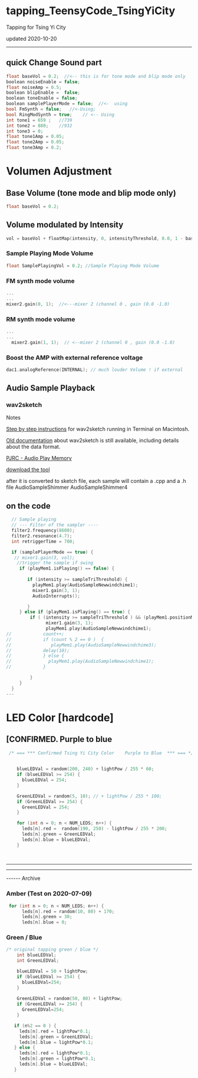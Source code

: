 # tapping_TeensyCode_TsingYiCity
 Tapping for Tsing Yi City

updated 2020-10-20

---
## quick Change Sound part 
``` cpp
float baseVol = 0.2;  //<-- this is for tone mode and blip mode only
boolean noiseEnable = false;
float noiseAmp = 0.5;
boolean blipEnable =  false;
boolean toneEnable = false;
boolean samplePlayerMode = false;  //<-  using
bool FmSynth = false;   //<-Using;  
bool RingModSynth = true;    // <-- Using
int tone1 = 659 ;   //739
int tone2 = 880;    //932
int tone3 = 0;
float tone1Amp = 0.05;
float tone2Amp = 0.05;
float tone3Amp = 0.2;
```
# Volumen Adjustment
## Base Volume (tone mode and blip mode only)
``` cpp
float baseVol = 0.2;

```

## Volume modulated by Intensity
  ``` cpp
  vol = baseVol + floatMap(intensity, 0, intensityThreshold, 0.0, 1 - baseVol);
  ```
  
  
### Sample Playing Mode Volume
``` cpp
float SamplePlayingVol = 0.2; //Sample Playing Mode Volume
```

### FM synth mode volume
``` cpp
...
...
mixer2.gain(0, 1);  //<---mixer 2 (channel 0 , gain (0.0 -1.0)

```

### RM synth mode volume
``` cpp
...
...
  mixer2.gain(1, 1);  // <--mixer 2 (channel 0 , gain (0.0 -1.0)

```

### Boost the AMP with external reference voltage
``` cpp
dac1.analogReference(INTERNAL); // much louder Volume ! if external

```


## Audio  Sample Playback 
### wav2sketch 
Notes

[Step by step instructions](https://forum.pjrc.com/threads/42401-Instructions-or-tutorials-for-using-wav2sketch?p=135069&viewfull=1#post135069) for wav2sketch running in Terminal on Macintosh.

[Old documentation](https://www.pjrc.com/teensy/td_libs_AudioPlayMemory.html) about wav2sketch is still available, including details about the data format.

[PJRC - Audio Play Memory](https://www.pjrc.com/teensy/td_libs_AudioPlayMemory.html)

[download the tool](https://github.com/PaulStoffregen/Audio/tree/master/extras/wav2sketch)

after it is converted to sketch file, each sample will contain a .cpp  and a .h file 
AudioSampleShimmer
AudioSampleShimmer4


## on the code

``` cpp
  // Sample playing 
  // --- Filter of the sampler ----
  filter2.frequency(8600);    
  filter2.resonance(4.7);
  int retriggerTime = 700;

  if (samplePlayerMode == true) {
   // mixer1.gain(3, vol);
    //trigger the sample if swing
     if (playMem1.isPlaying() == false) { 
      
        if (intensity >= sampleTriThreshold) { 
          playMem1.play(AudioSampleNewwindchime1);  
          mixer1.gain(3, 1);
          AudioInterrupts();

        }
     } else if (playMem1.isPlaying() == true) {
         if ( (intensity >= sampleTriThreshold ) && (playMem1.positionMillis() >retriggerTime) ) { 
               mixer1.gain(3, 1);
               playMem1.play(AudioSampleNewwindchime1);
//            count++;
//            if (count % 2 == 0 )  { 
//               playMem1.play(AudioSampleNewwindchime3);
//            delay(10);
//            } else { 
//              playMem1.play(AudioSampleNewwindchime1);
//            }

         }
     }    
  }
---
```




# LED Color [hardcode]
## [CONFIRMED.  Purple to blue

``` cpp
 /* === *** Confirmed Tsing Yi City Color    Purple to Blue  *** === */

  
    blueLEDVal = random(200, 240) + lightPow / 255 * 60;
    if (blueLEDVal >= 254) {
      blueLEDVal = 254;
    }

    GreenLEDVal = random(5, 10); // + lightPow / 255 * 100;
    if (GreenLEDVal >= 254) {
      GreenLEDVal = 254;
    }

    for (int n = 0; n < NUM_LEDS; n++) {
      leds[n].red =  random(190, 250) - lightPow / 255 * 200;
      leds[n].green = GreenLEDVal;
      leds[n].blue = blueLEDVal;
    }
    
    
```
---
----
------ Archive

### Amber (Test on 2020-07-09)
``` cpp
 for (int n = 0; n < NUM_LEDS; n++) {
      leds[n].red = random(10, 80) + 170;
      leds[n].green = 30;
      leds[n].blue = 0;
```
### Green / Blue 
``` cpp
/* original tapping green / blue */ 
    int blueLEDVal;
    int GreenLEDVal;

    blueLEDVal = 50 + lightPow;
    if (blueLEDVal >= 254) { 
      blueLEDVal=254;
    }
    
    GreenLEDVal = random(50, 80) + lightPow;
    if (GreenLEDVal >= 254) { 
      GreenLEDVal=254;
    }

   if (n%2 == 0 ) { 
     leds[n].red = lightPow*0.1;
     leds[n].green = GreenLEDVal;
     leds[n].blue = lightPow*0.1;
   } else {
     leds[n].red = lightPow*0.1;
     leds[n].green = lightPow*0.1;
     leds[n].blue = blueLEDVal;
   }
   ```


